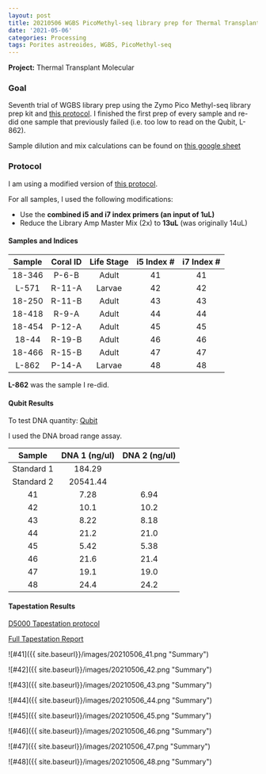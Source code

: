 ```yaml
---
layout: post
title: 20210506 WGBS PicoMethyl-seq library prep for Thermal Transplant Trial 7
date: '2021-05-06'
categories: Processing
tags: Porites astreoides, WGBS, PicoMethyl-seq
---
```


**Project:** Thermal Transplant Molecular

### Goal

Seventh trial of WGBS library prep using the Zymo Pico Methyl-seq library prep kit and [this protocol](https://kevinhwong1.github.io/KevinHWong_Notebook/Thermal-Transplant-WGBS-PicoMethyl-Protocol/). I finished the first prep of every sample and re-did one sample that previously failed (i.e. too low to read on the Qubit, L-862).

Sample dilution and mix calculations can be found on [this google sheet](https://docs.google.com/spreadsheets/d/1kthTxfiwn0RAWAQLLW3-pWBg5MBleQaFaEdjgEvHr58/edit#gid=0)

### Protocol

I am using a modified version of [this protocol](https://kevinhwong1.github.io/KevinHWong_Notebook/Thermal-Transplant-WGBS-PicoMethyl-Protocol/).

For all samples, I used the following modifications:
- Use the **combined i5 and i7 index primers (an input of 1uL)**
- Reduce the Library Amp Master Mix (2x) to **13uL** (was originally 14uL)


#### Samples and Indices

| Sample | Coral ID | Life Stage | i5 Index # | i7 Index # |
|:------:|:--------:|:----------:|:----------:|:----------:|
| 18-346 |  P-6-B   |    Adult   |     41     |     41     |
| L-571  |  R-11-A  |    Larvae  |     42     |     42     |
| 18-250 |  R-11-B  |    Adult   |     43     |     43     |
| 18-418 |  R-9-A   |    Adult   |     44     |     44     |
| 18-454 |  P-12-A  |    Adult   |     45     |     45     |
|  18-44 |  R-19-B  |    Adult   |     46     |     46     |
| 18-466 |  R-15-B  |    Adult   |     47     |     47     |
| L-862  |  P-14-A  |    Larvae  |     48     |     48     |

**L-862** was the sample I re-did.


#### Qubit Results
To test DNA quantity: [Qubit](https://github.com/emmastrand/EmmaStrand_Notebook/blob/master/_posts/2019-05-31-Qubit-Protocol.md)  

I used the DNA broad range assay.

|    Sample    | DNA 1 (ng/ul) | DNA 2 (ng/ul) |
|:------------:|:-------------:|:-------------:|
|  Standard 1  |     184.29    |               |
|  Standard 2  |    20541.44   |               |
|  41          |      7.28     |      6.94     |
|  42          |      10.1     |      10.2     |
|  43          |      8.22     |      8.18     |
|  44          |      21.2     |      21.0     |
|  45          |      5.42     |      5.38     |
|  46          |      21.6     |      21.4     |
|  47          |      19.1     |      19.0     |
|  48          |      24.4     |      24.2     |


#### Tapestation Results

[D5000 Tapestation protocol](https://meschedl.github.io/MESPutnam_Open_Lab_Notebook/DNA-Tapestation/)

[Full Tapestation Report](https://github.com/kevinhwong1/KevinHWong_Notebook/blob/master/images/Tapestation_Results/2021-05-06_tapestation.pdf)

![#41]({{ site.baseurl}}/images/20210506_41.png "Summary")

![#42]({{ site.baseurl}}/images/20210506_42.png "Summary")

![#43]({{ site.baseurl}}/images/20210506_43.png "Summary")

![#44]({{ site.baseurl}}/images/20210506_44.png "Summary")

![#45]({{ site.baseurl}}/images/20210506_45.png "Summary")

![#46]({{ site.baseurl}}/images/20210506_46.png "Summary")

![#47]({{ site.baseurl}}/images/20210506_47.png "Summary")

![#48]({{ site.baseurl}}/images/20210506_48.png "Summary")
